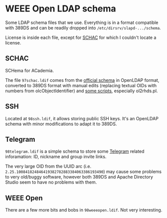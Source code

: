 # WEEE Open LDAP schema

Some LDAP schema files that we use. Everything is in a format compatible with 389DS and can be readily dropped into `/etc/dirsrv/slapd-.../schema`.

License is inside each file, except for [SCHAC](https://wiki.refeds.org/display/STAN/SCHAC+Releases) for which I couldn't locate a license.

## SCHAC

SCHema for ACademia.

The file `97schac.ldif` comes from the [official schema](https://wiki.refeds.org/display/STAN/SCHAC+Releases) in OpenLDAP format, converted to 389DS format with manual edits (replacing textual OIDs with numbers from olcObjectIdentifier) and [some scripts](https://directory.fedoraproject.org/docs/389ds/howto/howto-openldapmigration.html), especially ol2rhds.pl.

## SSH

Located at `98ssh.ldif`, it allows storing public SSH keys. It's an OpenLDAP schema with minor modifications to adapt it to 389DS.

## Telegram

`98telegram.ldif` is a simple schema to store some [Telegram](https://telegram.org/) related inforamation: ID, nickname and group invite links.

The very large OID from the UUID arc (i.e. `2.25.100841824846419382782883384063386193490`) may cause some problems to very old/buggy software, however both 389DS and Apache Directory Studio seem to have no problems with them.

## WEEE Open

There are a few more bits and bobs in `98weeeopen.ldif`. Not very interesting.

